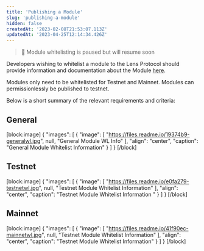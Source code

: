 ```yaml
---
title: 'Publishing a Module'
slug: 'publishing-a-module'
hidden: false
createdAt: '2023-02-08T21:53:07.113Z'
updatedAt: '2023-04-25T12:14:34.426Z'
---
```


> 🚧 Module whitelisting is paused but will resume soon

Developers wishing to whitelist a module to the Lens Protocol should provide information and documentation about the Module [here](https://airtable.com/shrOj1sS5xNhn501x).

Modules only need to be whitelisted for Testnet and Mainnet. Modules can permissionlessly be published to testnet.

Below is a short summary of the relevant requirements and criteria:

## General

[block:image]
{
"images": [
{
"image": [
"https://files.readme.io/19374b9-generalwl.jpg",
null,
"General Module WL Info"
],
"align": "center",
"caption": "General Module Whitelist Information"
}
]
}
[/block]

## Testnet

[block:image]
{
"images": [
{
"image": [
"https://files.readme.io/e0fa279-testnetwl.jpg",
null,
"Testnet Module Whitelist Information"
],
"align": "center",
"caption": "Testnet Module Whitelist Information "
}
]
}
[/block]

## Mainnet

[block:image]
{
"images": [
{
"image": [
"https://files.readme.io/41f90ec-mainnetwl.jpg",
null,
"Testnet Module Whitelist Information"
],
"align": "center",
"caption": "Testnet Module Whitelist Information"
}
]
}
[/block]
